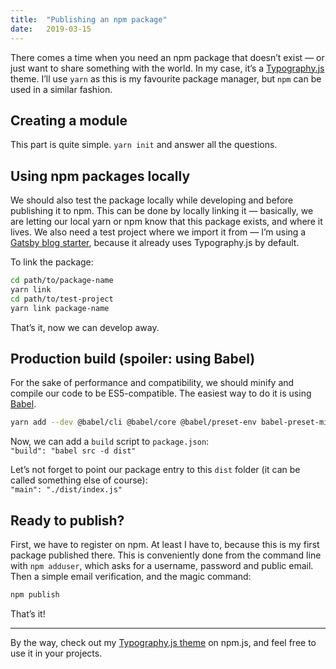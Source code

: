 ```yaml
---
title:  "Publishing an npm package"
date:   2019-03-15
---
```


There comes a time when you need an npm package that doesnʼt exist — or just want to share something with the world. In my case, itʼs a [Typography.js](https://kyleamathews.github.io/typography.js/) theme. Iʼll use `yarn` as this is my favourite package manager, but `npm` can be used in a similar fashion.

## Creating a module

This part is quite simple. `yarn init` and answer all the questions.

## Using npm packages locally

We should also test the package locally while developing and before publishing it to npm. This can be done by locally linking it — basically, we are letting our local yarn or npm know that this package exists, and where it lives. We also need a test project where we import it from — Iʼm using a [Gatsby blog starter](https://www.gatsbyjs.org/starters/gatsbyjs/gatsby-starter-blog/), because it already uses Typography.js by default.

To link the package:

```sh
cd path/to/package-name
yarn link
cd path/to/test-project
yarn link package-name
```

Thatʼs it, now we can develop away.

## Production build (spoiler: using Babel)

For the sake of performance and compatibility, we should minify and compile our code to be ES5-compatible. The easiest way to do it is using [Babel](https://babeljs.io/).

```sh
yarn add --dev @babel/cli @babel/core @babel/preset-env babel-preset-minify
```

Now, we can add a `build` script to `package.json`:  
`"build": "babel src -d dist"`

Letʼs not forget to point our package entry to this `dist` folder (it can be called something else of course):  
`"main": "./dist/index.js"`

## Ready to publish?

First, we have to register on npm. At least I have to, because this is my first package published there. This is conveniently done from the command line with `npm adduser`, which asks for a username, password and public email. Then a simple email verification, and the magic command:

```sh
npm publish
```

Thatʼs it!

---

By the way, check out my [Typography.js theme](https://www.npmjs.com/package/typography-theme-north) on npm.js, and feel free to use it in your projects.
